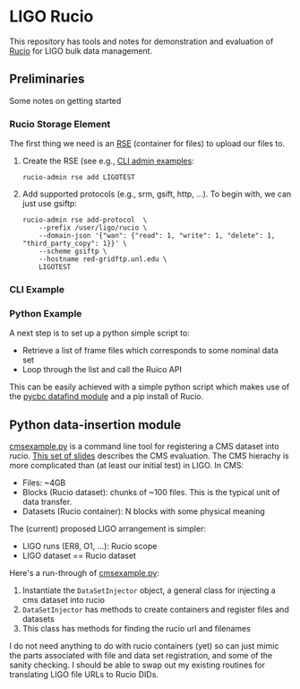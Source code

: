 # LIGO Rucio
This repository has tools and notes for demonstration and evaluation of
[Rucio](https://rucio.cern.ch/) for LIGO bulk data management.

## Preliminaries
Some notes on getting started

### Rucio Storage Element
The first thing we need is an
[RSE](http://tbeerman-rucio.readthedocs.io/en/latest/overview_Rucio_Storage_Element.html)
(container for files) to upload our files to.

 1. Create the RSE (see e.g., [CLI admin
    examples](https://rucio.readthedocs.io/cli_admin_examples.html):
    ```
    rucio-admin rse add LIGOTEST
    ```
 1. Add supported protocols (e.g., srm, gsift, http, ...).  To begin with, we can just use gsiftp:
    ```
    rucio-admin rse add-protocol  \
        --prefix /user/ligo/rucio \
        --domain-json '{"wan": {"read": 1, "write": 1, "delete": 1, "third_party_copy": 1}}' \
        --scheme gsiftp \
        --hostname red-gridftp.unl.edu \
        LIGOTEST
    ```

### CLI Example

### Python Example

A next step is to set up a python simple script to:
 * Retrieve a list of frame files which corresponds to some nominal data set
 * Loop through the list and call the Ruico API

This can be easily achieved with a simple python script which makes use of
the [pycbc datafind
module](https://ldas-jobs.ligo.caltech.edu/~cbc/docs/pycbc/pycbc.workflow.html?highlight=datafind#module-pycbc.workflow.datafind) and a pip install of Rucio.  


## Python data-insertion module
[cmsexample.py](https://github.com/astroclark/ligo-rucio/blob/master/cmsexample.py)
is a command line tool for registering a CMS dataset into rucio.  [This set of
slides](https://indico.fnal.gov/event/16010/contribution/1/material/slides/0.pdf)
describes the CMS evaluation.  The CMS hierachy is more complicated than (at
least our initial test) in LIGO.  In CMS:
 * Files: ~4GB
 * Blocks (Rucio dataset): chunks of ~100 files.  This is the typical unit of data transfer.
 * Datasets (Rucio container): N blocks with some physical meaning

The (current) proposed LIGO arrangement is simpler:
 * LIGO runs (ER8, O1, ...):  Rucio scope
 * LIGO dataset == Rucio dataset


Here's a run-through of [cmsexample.py](https://github.com/astroclark/ligo-rucio/blob/master/cmsexample.py):
 1. Instantiate the `DataSetInjector` object, a general class for injecting a
    cms dataset into rucio
 1. `DataSetInjector` has methods to create containers and register files and
    datasets
 1. This class has methods for finding the rucio url and filenames

I do not need anything to do with rucio containers (yet) so can just mimic the
parts associated with file and data set registration, and some of the sanity
checking.  I should be able to swap out my existing routines for translating
LIGO file URLs to Rucio DIDs.
